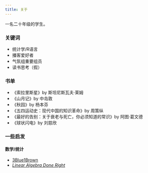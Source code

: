 ```yaml
---
title: 关于
---
```


一名二十年级的学生。
<!--### [简历（CV）](/vitae_cn/)-->

### 关键词
- 统计学/R语言
- 播客爱好者
- 气氛组重要组员
- 读书思考（假）

### 书单
- 《索拉里斯星》by 斯坦尼斯瓦夫·莱姆
- 《山月记》by 中岛敦
- 《秋园》by 杨本芬
- 《五四运动史：现代中国的知识革命》by 周策纵
- 《最好的告别：关于衰老与死亡，你必须知道的常识》by 阿图·葛文德
- 《球状闪电》by 刘慈欣


### 一些启发
#### 数学/统计
- [3Blue1Brown](https://space.bilibili.com/88461692)
- [*Linear Algebra Done Right*](https://linear.axler.net/) 


<!--### 联系方式
Email: jinli.ha@foxmail.com-->

